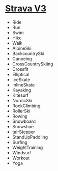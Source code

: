 [Strava V3](http://strava.github.io/api/v3/)
=============

* Ride
* Run
* Swim
* Hike
* Walk
* AlpineSki
* BackcountrySki
* Canoeing
* CrossCountrySkiing
* Crossfit
* Elliptical
* IceSkate
* InlineSkate
* Kayaking
* Kitesurf
* NordicSki
* RockClimbing
* RollerSki
* Rowing
* Snowboard
* Snowshoe
* tairStepper
* StandUpPaddling
* Surfing
* WeightTraining
* Windsurf
* Workout
* Yoga
